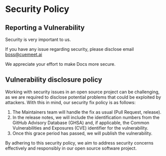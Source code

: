 # Security Policy

## Reporting a Vulnerability

Security is very important to us.

If you have any issue regarding security, please disclose email boss@cuemeet.ai

We appreciate your effort to make Docs more secure.

## Vulnerability disclosure policy

Working with security issues in an open source project can be challenging, as we are required to disclose potential problems that could be exploited by attackers. With this in mind, our security fix policy is as follows:

1. The Maintainers team will handle the fix as usual (Pull Request,
   release).
2. In the release notes, we will include the identification numbers from the
   GitHub Advisory Database (GHSA) and, if applicable, the Common Vulnerabilities
   and Exposures (CVE) identifier for the vulnerability.
3. Once this grace period has passed, we will publish the vulnerability.

By adhering to this security policy, we aim to address security concerns
effectively and responsibly in our open source software project.
